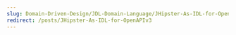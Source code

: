 ```yaml
---
slug: Domain-Driven-Design/JDL-Domain-Language/JHipster-As-IDL-for-OpenAPIv3
redirect: /posts/JHipster-As-IDL-for-OpenAPIv3
---
```

